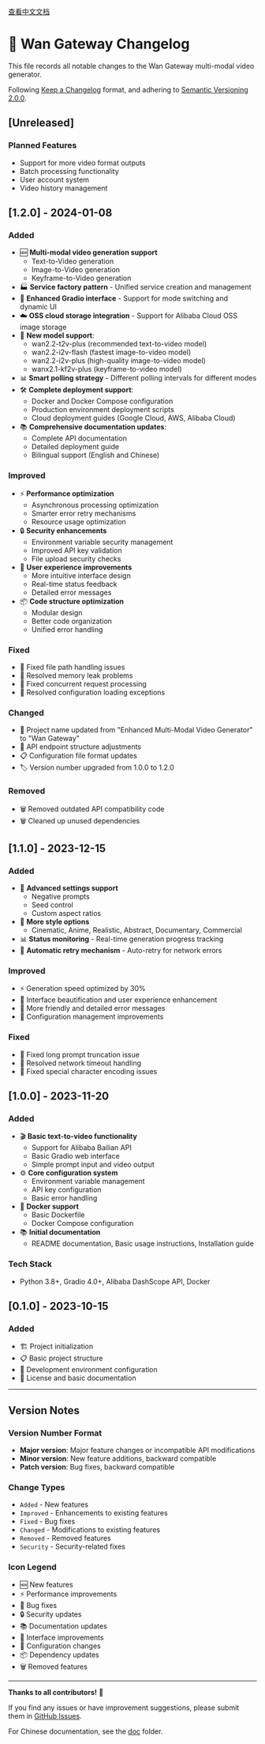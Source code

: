 [查看中文文档](CHANGELOG_zh.md)

# 📝 Wan Gateway Changelog

This file records all notable changes to the Wan Gateway multi-modal video generator.

Following [Keep a Changelog](https://keepachangelog.com/en/1.0.0/) format,
and adhering to [Semantic Versioning 2.0.0](https://semver.org/).

## [Unreleased]

### Planned Features
- Support for more video format outputs
- Batch processing functionality
- User account system
- Video history management

## [1.2.0] - 2024-01-08

### Added
- 🆕 **Multi-modal video generation support**
  - Text-to-Video generation
  - Image-to-Video generation
  - Keyframe-to-Video generation
- 🏭 **Service factory pattern** - Unified service creation and management
- 📱 **Enhanced Gradio interface** - Support for mode switching and dynamic UI
- ☁️ **OSS cloud storage integration** - Support for Alibaba Cloud OSS image storage
- 🔧 **New model support**:
  - wan2.2-t2v-plus (recommended text-to-video model)
  - wan2.2-i2v-flash (fastest image-to-video model)
  - wan2.2-i2v-plus (high-quality image-to-video model)
  - wanx2.1-kf2v-plus (keyframe-to-video model)
- 📊 **Smart polling strategy** - Different polling intervals for different modes
- 🛠️ **Complete deployment support**:
  - Docker and Docker Compose configuration
  - Production environment deployment scripts
  - Cloud deployment guides (Google Cloud, AWS, Alibaba Cloud)
- 📚 **Comprehensive documentation updates**:
  - Complete API documentation
  - Detailed deployment guide
  - Bilingual support (English and Chinese)

### Improved
- ⚡ **Performance optimization**
  - Asynchronous processing optimization
  - Smarter error retry mechanisms
  - Resource usage optimization
- 🔒 **Security enhancements**
  - Environment variable security management
  - Improved API key validation
  - File upload security checks
- 🎨 **User experience improvements**
  - More intuitive interface design
  - Real-time status feedback
  - Detailed error messages
- 📦 **Code structure optimization**
  - Modular design
  - Better code organization
  - Unified error handling

### Fixed
- 🐛 Fixed file path handling issues
- 🐛 Resolved memory leak problems
- 🐛 Fixed concurrent request processing
- 🐛 Resolved configuration loading exceptions

### Changed
- 📝 Project name updated from "Enhanced Multi-Modal Video Generator" to "Wan Gateway"
- 🔄 API endpoint structure adjustments
- 📋 Configuration file format updates
- 🏷️ Version number upgraded from 1.0.0 to 1.2.0

### Removed
- 🗑️ Removed outdated API compatibility code
- 🗑️ Cleaned up unused dependencies

## [1.1.0] - 2023-12-15

### Added
- 🎯 **Advanced settings support**
  - Negative prompts
  - Seed control
  - Custom aspect ratios
- 🎨 **More style options**
  - Cinematic, Anime, Realistic, Abstract, Documentary, Commercial
- 📊 **Status monitoring** - Real-time generation progress tracking
- 🔄 **Automatic retry mechanism** - Auto-retry for network errors

### Improved
- ⚡ Generation speed optimized by 30%
- 🎨 Interface beautification and user experience enhancement
- 📝 More friendly and detailed error messages
- 🔧 Configuration management improvements

### Fixed
- 🐛 Fixed long prompt truncation issue
- 🐛 Resolved network timeout handling
- 🐛 Fixed special character encoding issues

## [1.0.0] - 2023-11-20

### Added
- 🎬 **Basic text-to-video functionality**
  - Support for Alibaba Bailian API
  - Basic Gradio web interface
  - Simple prompt input and video output
- ⚙️ **Core configuration system**
  - Environment variable management
  - API key configuration
  - Basic error handling
- 🐳 **Docker support**
  - Basic Dockerfile
  - Docker Compose configuration
- 📚 **Initial documentation**
  - README documentation, Basic usage instructions, Installation guide

### Tech Stack
- Python 3.8+, Gradio 4.0+, Alibaba DashScope API, Docker

## [0.1.0] - 2023-10-15

### Added
- 🏗️ Project initialization
- 📋 Basic project structure
- 🔧 Development environment configuration
- 📄 License and basic documentation

---

## Version Notes

### Version Number Format
- **Major version**: Major feature changes or incompatible API modifications
- **Minor version**: New feature additions, backward compatible
- **Patch version**: Bug fixes, backward compatible

### Change Types
- `Added` - New features
- `Improved` - Enhancements to existing features
- `Fixed` - Bug fixes
- `Changed` - Modifications to existing features
- `Removed` - Removed features
- `Security` - Security-related fixes

### Icon Legend
- 🆕 New features
- ⚡ Performance improvements
- 🐛 Bug fixes
- 🔒 Security updates
- 📚 Documentation updates
- 🎨 Interface improvements
- 🔧 Configuration changes
- 📦 Dependency updates
- 🗑️ Removed features

---

**Thanks to all contributors!** 🎉

If you find any issues or have improvement suggestions, please submit them in [GitHub Issues](https://github.com/PCcoding666/WAN_GATEWAY/issues).

For Chinese documentation, see the [doc](doc/) folder.